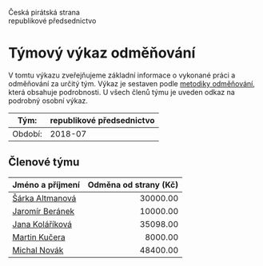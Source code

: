 Česká pirátská strana  
republikové předsednictvo

Týmový výkaz odměňování
===========================

V tomtu výkazu zveřejňujeme základní informace o vykonané práci a odměňování
za určitý tým. Výkaz je sestaven podle [metodiky odměňování][metodika],
která obsahuje podrobnosti. U všech členů týmu je uveden odkaz na podrobný osobní výkaz.

Tým:                     | republikové předsednictvo
-----------------------  | --------------------
Období:                  | 2018-07

Členové týmu
--------------

| Jméno a příjmení                    |   Odměna od strany (Kč) |
|:------------------------------------|------------------------:|
| [Šárka Altmanová](sarka-altmanova/) |                30000.00 |
| [Jaromír Beránek](jaromir-beranek/) |                10000.00 |
| [Jana Koláříková](jana-kolarikova/) |                35098.00 |
| [Martin Kučera](martin-kucera/)     |                 8000.00 |
| [Michal Novák](michal-novak/)       |                48400.00 |


[metodika]: https://redmine.pirati.cz/projects/po/wiki/Odmenovani
